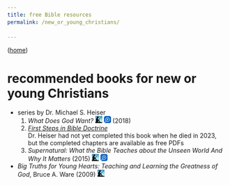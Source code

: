 ```yaml
---
title: free Bible resources
permalink: /new_or_young_christians/

---
```


([home](/))

# recommended books for new or young Christians

- series by Dr. Michael S. Heiser
    1. <cite>What Does God Want?</cite>
        [![‹Amazon Kindle›](./icons/kindle.webp)](https://www.amazon.com/What-Does-Want-Michael-Heiser-ebook/dp/B07K31MS5M/)
        [![‹Logos›](./icons/logos.webp)](https://www.logos.com/product/175802/what-does-god-want) (<time>2018</time>)
    2. [<cite>First Steps in Bible Doctrine</cite>](https://www.miqlat.org/first-steps-in-bible-doctrine.htm)\
        Dr. Heiser had not yet completed this book when he died in <time>2023</time>, but the completed chapters are available as free PDFs
    3. <cite>Supernatural: What the Bible Teaches about the Unseen World And Why It Matters</cite> (<time>2015</time>)
        [![‹Amazon Kindle›](./icons/kindle.webp)](https://www.amazon.com/Supernatural-Bible-Teaches-Unseen-Matters-ebook/dp/B016LT2YHA/)
        [![‹Logos›](./icons/logos.webp)](https://www.logos.com/product/53263/supernatural-what-the-bible-teaches-about-the-unseen-world-and-why-it-matters)
- <cite>Big Truths for Young Hearts: Teaching and Learning the Greatness of God</cite>, Bruce A. Ware (<time>2009</time>)
    [![‹Amazon Kindle›](./icons/kindle.webp)](https://www.amazon.com/Big-Truths-Young-Hearts-Greatness/dp/1433506017/)
